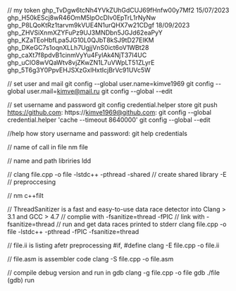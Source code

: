 // my token
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	15/07/2023
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
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	18/09/2023
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
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
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
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
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
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

// set user and mail
git config --global user.name=kimve1969
git config --global user.mail=kimve@mail.ru
git config --global --edit


// set username and password
git config credential.helper store
git push
https://github.com: <username>
https://kimve1969@github.com: <password>
git config --global credential.helper 'cache --timeout 8640000'
git config --global --edit


//help how story username and password:
git help credentials

// name of call in file
nm file

// name and path libriries
ldd <file>

//
clang file.cpp -o file -lstdc++ -pthread
-shared // create shared library
-E // preproccesing

// 
nm <file>
c++filt <simbol from file>

// ThreadSanitizer is a fast and easy-to-use data race detector into Clang > 3.1 and GCC > 4.7
// complie with -fsanitize=thread -fPIC
// link with -fsanitize=thread
// run and get data races printed to stderr
clang file.cpp -o file -lstdc++ -pthread -fPIC -fsanitize=thread

// file.ii is listing afetr preprocessing #if, #define 
clang -E file.cpp -o file.ii

// file.asm is assembler code
clang -S file.cpp -o file.asm

// compile debug version and run in gdb
clang -g file.cpp -o file
gdb ./file
(gdb) run
